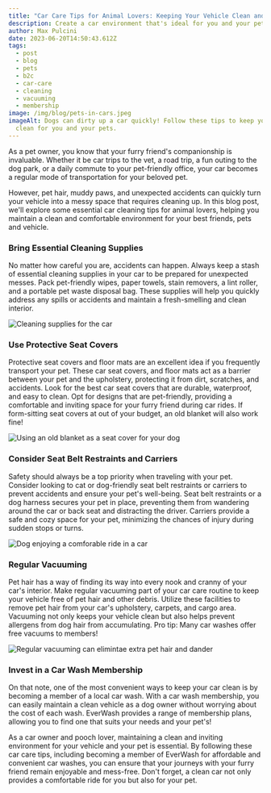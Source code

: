 ```yaml
---
title: "Car Care Tips for Animal Lovers: Keeping Your Vehicle Clean and Pet-Friendly"
description: Create a car environment that's ideal for you and your pets.
author: Max Pulcini
date: 2023-06-20T14:50:43.612Z
tags:
  - post
  - blog
  - pets
  - b2c
  - car-care
  - cleaning
  - vacuuming
  - membership
image: /img/blog/pets-in-cars.jpeg
imageAlt: Dogs can dirty up a car quickly! Follow these tips to keep your car
  clean for you and your pets.
---
```

As a pet owner, you know that your furry friend's companionship is invaluable. Whether it be car trips to the vet, a road trip, a fun outing to the dog park, or a daily commute to your pet-friendly office, your car becomes a regular mode of transportation for your beloved pet.

However, pet hair, muddy paws, and unexpected accidents can quickly turn your vehicle into a messy space that requires cleaning up. In this blog post, we'll explore some essential car cleaning tips for animal lovers, helping you maintain a clean and comfortable environment for your best friends, pets and vehicle.

### Bring Essential Cleaning Supplies

No matter how careful you are, accidents can happen. Always keep a stash of essential cleaning supplies in your car to be prepared for unexpected messes. Pack pet-friendly wipes, paper towels, stain removers, a lint roller, and a portable pet waste disposal bag. These supplies will help you quickly address any spills or accidents and maintain a fresh-smelling and clean interior.

![Cleaning supplies for the car](/img/blog/cleaning-supplies.jpeg "Cleaning supplies for the car")

### Use Protective Seat Covers

Protective seat covers and floor mats are an excellent idea if you frequently transport your pet. These car seat covers, and floor mats act as a barrier between your pet and the upholstery, protecting it from dirt, scratches, and accidents. Look for the best car seat covers that are durable, waterproof, and easy to clean. Opt for designs that are pet-friendly, providing a comfortable and inviting space for your furry friend during car rides. If form-sitting seat covers at out of your budget, an old blanket will also work fine!

![Using an old blanket as a seat cover for your dog](/img/blog/dog-blanket.jpeg "Using an old blanket as a seat cover for your dog")

### Consider Seat Belt Restraints and Carriers

Safety should always be a top priority when traveling with your pet. Consider looking to cat or dog-friendly seat belt restraints or carriers to prevent accidents and ensure your pet's well-being. Seat belt restraints or a dog harness secures your pet in place, preventing them from wandering around the car or back seat and distracting the driver. Carriers provide a safe and cozy space for your pet, minimizing the chances of injury during sudden stops or turns.

![Dog enjoying a comforable ride in a car](/img/blog/dog-seat.jpeg "Dog enjoying a comforable ride in a car")

### Regular Vacuuming

Pet hair has a way of finding its way into every nook and cranny of your car's interior. Make regular vacuuming part of your car care routine to keep your vehicle free of pet hair and other debris. Utilize these facilities to remove pet hair from your car's upholstery, carpets, and cargo area. Vacuuming not only keeps your vehicle clean but also helps prevent allergens from dog hair from accumulating. Pro tip: Many car washes offer free vacuums to members!

![Regular vacuuming can elimintae extra pet hair and dander](/img/blog/vacuuming-the-car.jpeg "Regular vacuuming can elimintae extra pet hair and dander")

### Invest in a Car Wash Membership

On that note, one of the most convenient ways to keep your car clean is by becoming a member of a local car wash. With a car wash membership, you can easily maintain a clean vehicle as a dog owner without worrying about the cost of each wash. EverWash provides a range of membership plans, allowing you to find one that suits your needs and your pet's!

As a car owner and pooch lover, maintaining a clean and inviting environment for your vehicle and your pet is essential. By following these car care tips, including becoming a member of EverWash for affordable and convenient car washes, you can ensure that your journeys with your furry friend remain enjoyable and mess-free. Don't forget, a clean car not only provides a comfortable ride for you but also for your pet.